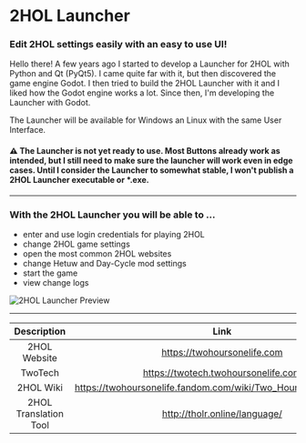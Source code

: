 
# 2HOL Launcher
### Edit 2HOL settings easily with an easy to use UI!
Hello there!
A few years ago I started to develop a Launcher for 2HOL with Python and Qt (PyQt5). I came quite far with it, but then discovered the game engine Godot.
I then tried to build the 2HOL Launcher with it and I liked how the Godot engine works a lot. Since then, I'm developing the Launcher with Godot.

The Launcher will be available for Windows an Linux with the same User Interface.

#### ⚠ The Launcher is not yet ready to use. Most Buttons already work as intended, but I still need to make sure the launcher will work even in edge cases. Until I consider the Launcher to somewhat stable, I won't publish a 2HOL Launcher executable or *.exe.

---

### With the 2HOL Launcher you will be able to ...
  * enter and use login credentials for playing 2HOL
  * change 2HOL game settings
  * open the most common 2HOL websites
  * change Hetuw and Day-Cycle mod settings
  * start the game
  * view change logs

![2HOL Launcher Preview](https://user-images.githubusercontent.com/37874454/146680350-923dc466-8a20-4269-8407-827f8c3760bf.png "2HOL Launcher Preview")

---

| Description             | Link                                                             |
|:-----------------------:|:----------------------------------------------------------------:|
| 2HOL Website            | https://twohoursonelife.com                                      |
| TwoTech                 | https://twotech.twohoursonelife.com                              |
| 2HOL Wiki               | https://twohoursonelife.fandom.com/wiki/Two_Hours,_One_Life_Wiki |
| 2HOL Translation Tool   | http://tholr.online/language/                                    |
